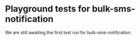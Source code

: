 # Playground tests for bulk-sms-notification
We are still awaiting the first test run for bulk-sms-notification.
